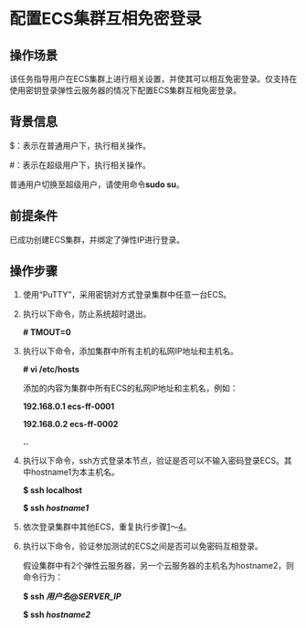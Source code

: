 # 配置ECS集群互相免密登录<a name="ZH-CN_TOPIC_0078131833"></a>

## 操作场景<a name="section6233516210656"></a>

该任务指导用户在ECS集群上进行相关设置，并使其可以相互免密登录。仅支持在使用密钥登录弹性云服务器的情况下配置ECS集群互相免密登录。

## 背景信息<a name="section28759517175946"></a>

$：表示在普通用户下，执行相关操作。

\#：表示在超级用户下，执行相关操作。

普通用户切换至超级用户，请使用命令**sudo su**。

## 前提条件<a name="section2501977510713"></a>

已成功创建ECS集群，并绑定了弹性IP进行登录。

## 操作步骤<a name="section5869942019421"></a>

1.  <a name="li56220859194244"></a>使用“PuTTY”，采用密钥对方式登录集群中任意一台ECS。
2.  执行以下命令，防止系统超时退出。

    **\# TMOUT=0**

3.  执行以下命令，添加集群中所有主机的私网IP地址和主机名。

    **\# vi /etc/hosts**

    添加的内容为集群中所有ECS的私网IP地址和主机名，例如：

    **192.168.0.1 ecs-ff-0001**

    **192.168.0.2 ecs-ff-0002**

    **..**

4.  <a name="li54062398194244"></a>执行以下命令，ssh方式登录本节点，验证是否可以不输入密码登录ECS。其中hostname1为本主机名。

    **$ ssh localhost**

    **$ ssh  _hostname1_**

5.  依次登录集群中其他ECS，重复执行步骤[1](#li56220859194244)～[4](#li54062398194244)。
6.  执行以下命令，验证参加测试的ECS之间是否可以免密码互相登录。

    假设集群中有2个弹性云服务器，另一个云服务器的主机名为hostname2，则命令行为：

    **$ ssh  _用户名_@_SERVER\_IP_**

    **$ ssh  _hostname2_**


